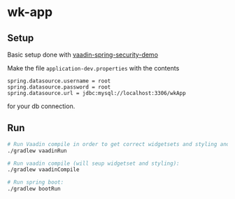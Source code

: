 # wk-app

## Setup
Basic setup done with [vaadin-spring-security-demo](https://github.com/JenoDK/vaadin-spring-security-demo)

Make the file `application-dev.properties` with the contents
```$xslt
spring.datasource.username = root
spring.datasource.password = root
spring.datasource.url = jdbc:mysql://localhost:3306/wkApp
```
for your db connection.

## Run
```bash
# Run Vaadin compile in order to get correct widgetsets and styling and run spring boot after use:
./gradlew vaadinRun

# Run vaadin compile (will seup widgetset and styling):
./gradlew vaadinCompile

# Run spring boot:
./gradlew bootRun
```